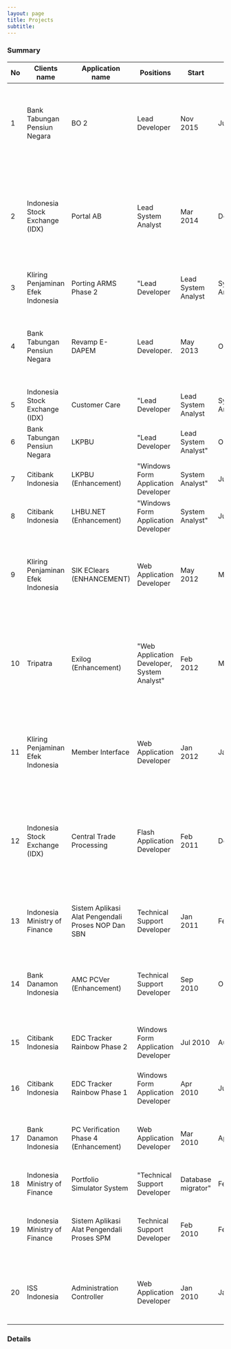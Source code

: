 ```yaml
---
layout: page
title: Projects
subtitle: 
---
```


### Summary
|No|Clients name|Application name|Positions|Start|End|Duration (Months)|Business Domain|Platform|Language|Database|ASP/MVC|Detail Technologies|
|--|------------|----------------|---------|-----|---|-----------------|---------------|--------|--------|--------|-------|-------------------|
|1|Bank Tabungan Pensiun Negara|BO 2|Lead Developer|Nov 2015|Jul 2016|9|Bank|Web|Java|Oracle 11g||"ZK PE 8, Java 1.8, Apache Tomcat 8.0.40, Quartz, Oracle 11g, Linux Red Hat 5.5"|
|2|Indonesia Stock Exchange (IDX)|Portal AB|Lead System Analyst|Mar 2014|Dec 2014|11|Financial|Web|C#|SQL Server 2008R2|MVC.NET|"ASP.NET MVC 4, Entity Framework 4, KendoUI, JQuery, Razor, SQL Server 2008R2, Telerik Reporting, ActiveMQ .NET"|
|3|Kliring Penjaminan Efek Indonesia|Porting ARMS Phase 2|"Lead Developer| Lead System Analyst| System Architect."|Nov 2013|Apr 2014|6|Financial|Web|C#|SQL Server 2008R2|MVC.NET|"ASP.NET MVC 3, Entity Framework 3, SharePoint 2010, SQL Server 2008R2"|
|4|Bank Tabungan Pensiun Negara|Revamp E-DAPEM|Lead Developer.|May 2013|Oct 2013|7|Bank|Web|Java|Oracle 11g||"ZK PE 6.5.3, Java 1.7.0_23, Apache Tomcat 7.0.40, Oracle 11g, Linux Red Hat 5.5"|
|5|Indonesia Stock Exchange (IDX)|Customer Care|"Lead Developer| Lead System Analyst| System Architect."|Dec 2012|May 2013|6|Financial|Web|C#|SQL Server 2008R2|ASP.NET|".NET Framework 4, SQL Server 2008 R2, IIS 7, Reporting Service 2012"|
|6|Bank Tabungan Pensiun Negara|LKPBU|"Lead Developer| Lead System Analyst"|Oct 2012|Dec 2012|4|Bank|Web|C#|SQL Server 2008R2|ASP.NET|".NET Framework 4, SQL Server 2008 R2, IIS 7, Reporting Service 2008"|
|7|Citibank Indonesia|LKPBU (Enhancement)|"Windows Form Application Developer| System Analyst"|Jul 2012|Oct 2012|5|Bank|Desktop|VB6|SQL Server 2005||"Visual Basic 6.0, SQL Server 2005"|
|8|Citibank Indonesia|LHBU.NET (Enhancement)|"Windows Form Application Developer| System Analyst"|Jun 2012|Jul 2012|2|Bank|Desktop|VB.NET|SQL Server 2005||"Visual Basic.NET, .NET Framework 2.0, SQL Server 2005"|
|9|Kliring Penjaminan Efek Indonesia|SIK EClears (ENHANCEMENT)|Web Application Developer|May 2012|May 2012|1|Financial|Web|C#|SQL Server 2008|MVC.NET|"ASP.NET MVC 3, Entity Framework 3, SharePoint 2010, C#, .NET Framework 3.5, SQL Server 2008"|
|10|Tripatra|Exilog (Enhancement)|"Web Application Developer, System Analyst"|Feb 2012|May 2012|4|Mining|Web|VB.NET|SQL Server 2008|ASP.NET|"ASP.NET, Visual Basic.NET, .NET Framework 3.5, SQL Server 2008, Reporting Service 2008, Dev Express"|
|11|Kliring Penjaminan Efek Indonesia|Member Interface|Web Application Developer|Jan 2012|Jan 2012|1|Financial|Web|C#|SQL Server 2008|ASP.NET|"ASP.NET MVC 3, Entity Framework 3, SharePoint 2010, C#, .NET Framework 3.5, SQL Server 2008"|
|12|Indonesia Stock Exchange (IDX)|Central Trade Processing|Flash Application Developer|Feb 2011|Dec 2011|11|Financial|Web|Java|Oracle 11g||"Adobe Flex, J2EE, Middleware: FDS (RTMP Management – Real Time Messaging Protocol), Oracle 11g, Windows Server"|
|13|Indonesia Ministry of Finance|Sistem Aplikasi Alat Pengendali Proses NOP Dan SBN|Technical Support Developer|Jan 2011|Feb 2011|2|Financial|Web|VB.NET|SQL Server 2005|ASP.NET|"ASP.NET, Visual Basic.NET, .NET Framework 3.5, SQL Server 2005"|
|14|Bank Danamon Indonesia|AMC PCVer (Enhancement)|Technical Support Developer|Sep 2010|Oct 2010|2|Bank|Web|VB.NET|SQL Server 2005|ASP.NET|"ASP.NET, Visual Basic.NET, .NET Framework 1.1, SQL Server 2005"|
|15|Citibank Indonesia|EDC Tracker Rainbow Phase 2|Windows Form Application Developer|Jul 2010|Aug 2010|2|Bank|Desktop|VB.NET|SQL Server 2005||"Visual Basic.NET, .NET Framework 2.0, SQL Server 2005"|
|16|Citibank Indonesia|EDC Tracker Rainbow Phase 1|Windows Form Application Developer|Apr 2010|Jun 2010|4|Bank|Desktop|VB6|SQL Server 2005||"Visual Basic 6.0, SQL Server 2005"|
|17|Bank Danamon Indonesia|PC Verification Phase 4 (Enhancement)|Web Application Developer|Mar 2010|Apr 2010|2|Bank|Web|VB.NET|SQL Server 2005|ASP.NET|"ASP.NET, Visual Basic.NET, .NET Framework 1.1, SQL Server 2005"|
|18|Indonesia Ministry of Finance|Portfolio Simulator System|"Technical Support Developer| Database migrator"|Feb 2010|Mar 2010|2|Financial|Desktop|VB.NET|SQL Server 2008||"Visual Basic.NET, .NET Framework 3.5, SQL Server Integration Services, SQL Server Data Transformation Service, Oracle 10g, SQL Server 2000, SQL Server 2008."|
|19|Indonesia Ministry of Finance|Sistem Aplikasi Alat Pengendali Proses SPM|Technical Support Developer|Feb 2010|Feb 2010|1|Financial|Desktop|VB.NET|SQL Server 2008|ASP.NET|"ASP.NET, Visual Basic.NET, .NET Framework 3.5, SQL Server 2008"|
|20|ISS Indonesia|Administration Controller|Web Application Developer|Jan 2010|Jan 2010|1|Outsourcing|Web|VB.NET|SQL Server 2008|ASP.NET|"ASP.NET, Visual Basic.NET, .NET Framework 3.5, SQL Server 2008"|

### Details
